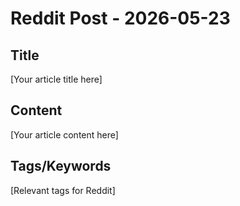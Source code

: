# Reddit Post - 2026-05-23

## Title
[Your article title here]

## Content
[Your article content here]

## Tags/Keywords
[Relevant tags for Reddit]
